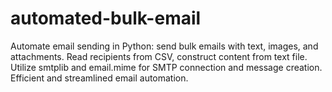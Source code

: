 # automated-bulk-email
Automate email sending in Python: send bulk emails with text, images, and attachments. Read recipients from CSV, construct content from text file. Utilize smtplib and email.mime for SMTP connection and message creation. Efficient and streamlined email automation.
